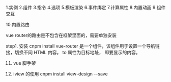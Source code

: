 1.实例 
2.组件 
3.指令 
4.选项 
5.模板渲染 
6.事件绑定 
7.计算属性 
8.内置动画 
9.组件交互 


10.内置路由

vue router的路由是不包含在框架里面的，需要单独安装

step1. 安装 cnpm install vue-router
<router-link> 是一个组件，该组件用于设置一个导航链接，切换不同 HTML 内容。 to 属性为目标地址， 即要显示的内容。


11. vue 脚手架

12. iview 的使用
cnpm install view-design --save

